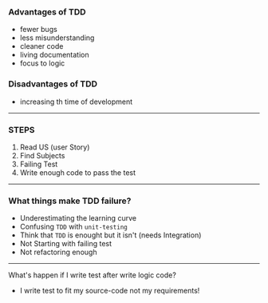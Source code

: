 ### Advantages of TDD

-   fewer bugs
-   less misunderstanding
-   cleaner code
-   living documentation
-   focus to logic

### Disadvantages of TDD

-   increasing th time of development

---

### STEPS

1. Read US (user Story)
2. Find Subjects
3. Failing Test
4. Write enough code to pass the test

---

### What things make TDD failure?

-   Underestimating the learning curve
-   Confusing `TDD` with `unit-testing`
-   Think that `TDD` is enought but it isn't (needs Integration)
-   Not Starting with failing test
-   Not refactoring enough

---

What's happen if I write test after write logic code?

-   I write test to fit my source-code not my requirements!
